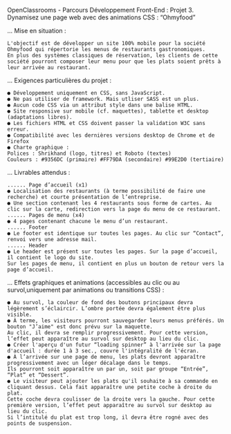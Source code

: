 OpenClassrooms - Parcours Développement Front-End : Projet 3.
Dynamisez une page web avec des animations CSS : “Ohmyfood”

... Mise en situation :

    L'objectif est de développer un site 100% mobile pour la société Ohmyfood qui répertorie les menus de restaurants gastronomiques.
    En plus des systèmes classiques de réservation, les clients de cette société pourront composer leur menu pour que les plats soient prêts à leur arrivée au restaurant.

... Exigences particulières du projet :

    ● Développement uniquement en CSS, sans JavaScript.
    ● Ne pas utiliser de framework. Mais utliser SASS est un plus.
    ● Aucun code CSS via un attribut style dans une balise HTML.
    ● Site responsive sur mobile (cf. maquettes), tablette et desktop (adaptations libres).
    ● Les fichiers HTML et CSS doivent passer la validation W3C sans erreur.
    ● Compatibilité avec les dernières versions desktop de Chrome et de Firefox
    ● Charte graphique :
    Polices : Shrikhand (logo, titres) et Roboto (textes)
    Couleurs : #9356DC (primaire) #FF79DA (secondaire) #99E2D0 (tertiaire)

... Livrables attendus :

    ...... Page d’accueil (x1)
    ● Localisation des restaurants (à terme possibilité de faire une recherche) et courte présentation de l’entreprise.
    ● Une section contenant les 4 restaurants sous forme de cartes. Au clic sur la carte, redirection vers la page du menu de ce restaurant.
    ...... Pages de menu (x4)
    ● 4 pages contenant chacune le menu d’un restaurant.
    ...... Footer
    ● Le footer est identique sur toutes les pages. Au clic sur “Contact”, renvoi vers une adresse mail.
    ...... Header
    ● Le header est présent sur toutes les pages. Sur la page d’accueil, il contient le logo du site.
    Sur les pages de menu, il contient en plus un bouton de retour vers la page d’accueil.

... Effets graphiques et animations (accessibles au clic ou au survol,uniquement par animations ou transitions CSS) :

    ● Au survol, la couleur de fond des boutons principaux devra légèrement s’éclaircir. L’ombre portée devra également être plus visible.
    ● À terme, les visiteurs pourront sauvegarder leurs menus préférés. Un bouton "J’aime" est donc prévu sur la maquette.
    Au clic, il devra se remplir progressivement. Pour cette version, l’effet peut apparaître au survol sur desktop au lieu du clic.
    ● Créer l'aperçu d'un futur “loading spinner” à l'arrivée sur la page d'accueil : durée 1 à 3 sec., couvre l'intégralité de l'écran.
    ● À l’arrivée sur une page de menu, les plats devront apparaître progressivement avec un léger décalage dans le temps.
    Ils pourront soit apparaître un par un, soit par groupe “Entrée”, “Plat” et “Dessert”.
    ● Le visiteur peut ajouter les plats qu'il souhaite à sa commande en cliquant dessus. Cela fait apparaître une petite coche à droite du plat.
    Cette coche devra coulisser de la droite vers la gauche. Pour cette première version, l’effet peut apparaître au survol sur desktop au lieu du clic.
    Si l’intitulé du plat est trop long, il devra être rogné avec des points de suspension.
